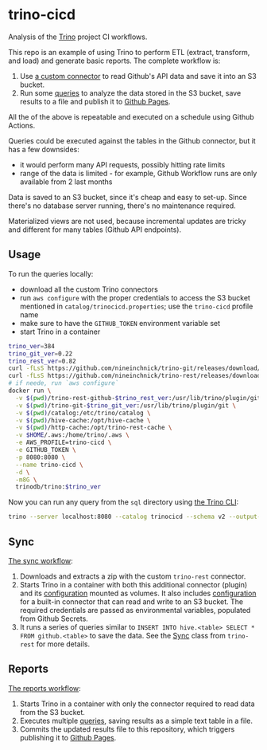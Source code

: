 # trino-cicd

Analysis of the [Trino](https://github.com/trinodb/trino) project CI workflows.

This repo is an example of using Trino to perform ETL (extract, transform, and load)
and generate basic reports. The complete workflow is:

1. Use [a custom connector](https://github.com/nineinchnick/trino-rest) to read Github's API data and save it into an S3 bucket.
1. Run some [queries](https://github.com/nineinchnick/trino-cicd/blob/master/sql) to analyze the data stored in the S3 bucket, save results to a file and publish it to [Github Pages](https://nineinchnick.github.io/trino-cicd/reports/).

All the of the above is repeatable and executed on a schedule using Github Actions.

Queries could be executed against the tables in the Github connector, but it has a few downsides:
* it would perform many API requests, possibly hitting rate limits
* range of the data is limited - for example, Github Workflow runs are only available from 2 last months

Data is saved to an S3 bucket, since it's cheap and easy to set-up. Since there's no database server running,
there's no maintenance required.

Materialized views are not used, because incremental updates are tricky and different for many tables (Github API endpoints).

## Usage

To run the queries locally:
* download all the custom Trino connectors
* run `aws configure` with the proper credentials to access the S3 bucket mentioned in `catalog/trinocicd.properties`; use the `trino-cicd` profile name
* make sure to have the `GITHUB_TOKEN` environment variable set
* start Trino in a container

```bash
trino_ver=384
trino_git_ver=0.22
trino_rest_ver=0.82
curl -fLsS https://github.com/nineinchnick/trino-git/releases/download/v$trino_git_ver/trino-git-$trino_git_ver.zip | jar xv
curl -fLsS https://github.com/nineinchnick/trino-rest/releases/download/v$trino_rest_ver/trino-rest-github-$trino_rest_ver.zip | jar xv
# if neede, run `aws configure`
docker run \
  -v $(pwd)/trino-rest-github-$trino_rest_ver:/usr/lib/trino/plugin/github \
  -v $(pwd)/trino-git-$trino_git_ver:/usr/lib/trino/plugin/git \
  -v $(pwd)/catalog:/etc/trino/catalog \
  -v $(pwd)/hive-cache:/opt/hive-cache \
  -v $(pwd)/http-cache:/opt/trino-rest-cache \
  -v $HOME/.aws:/home/trino/.aws \
  -e AWS_PROFILE=trino-cicd \
  -e GITHUB_TOKEN \
  -p 8080:8080 \
  --name trino-cicd \
  -d \
  -m8G \
  trinodb/trino:$trino_ver
```

Now you can run any query from the `sql` directory using [the Trino CLI](https://trino.io/docs/current/installation/cli.html#installation):
```bash
trino --server localhost:8080 --catalog trinocicd --schema v2 --output-format=ALIGNED < sql/pr/burndown.sql
```

## Sync

[The sync workflow](https://github.com/nineinchnick/trino-cicd/blob/master/.github/workflows/sync.yml):
1. Downloads and extracts a zip with the custom `trino-rest` connector.
1. Starts Trino in a container with both this additional connector (plugin)
   and its [configuration](https://github.com/nineinchnick/trino-cicd/blob/master/catalog/github.properties) mounted as volumes.
   It also includes [configuration](https://github.com/nineinchnick/trino-cicd/blob/master/catalog/hive.properties) for a built-in connector
   that can read and write to an S3 bucket. The required credentials are passed
   as environmental variables, populated from Github Secrets.
1. It runs a series of queries similar to `INSERT INTO hive.<table> SELECT * FROM github.<table>`
   to save the data. See the [Sync](https://github.com/nineinchnick/trino-rest/blob/master/trino-rest-github/src/main/java/pl/net/was/rest/github/Sync.java)
   class from `trino-rest` for more details.

## Reports

[The reports workflow](https://github.com/nineinchnick/trino-cicd/blob/master/.github/workflows/reports.yml):
1. Starts Trino in a container with only the connector required to read data from the S3 bucket.
1. Executes multiple [queries](/sql), saving results as a simple text table in a file.
1. Commits the updated results file to this repository, which triggers publishing it to [Github Pages](https://nineinchnick.github.io/trino-cicd/reports/).
